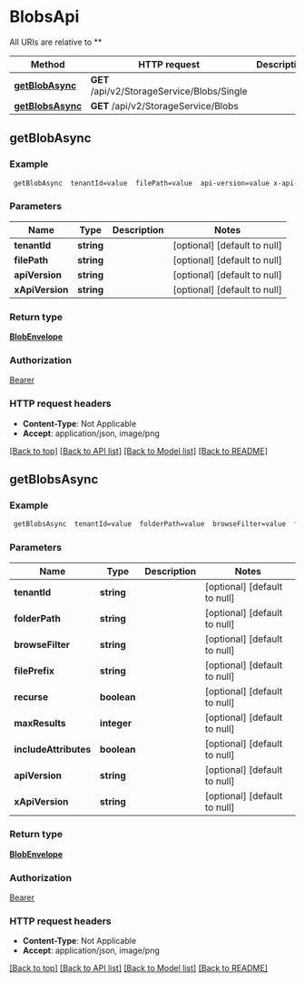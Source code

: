 # BlobsApi

All URIs are relative to **

Method | HTTP request | Description
------------- | ------------- | -------------
[**getBlobAsync**](BlobsApi.md#getBlobAsync) | **GET** /api/v2/StorageService/Blobs/Single | 
[**getBlobsAsync**](BlobsApi.md#getBlobsAsync) | **GET** /api/v2/StorageService/Blobs | 



## getBlobAsync



### Example

```bash
 getBlobAsync  tenantId=value  filePath=value  api-version=value x-api-version:value
```

### Parameters


Name | Type | Description  | Notes
------------- | ------------- | ------------- | -------------
 **tenantId** | **string** |  | [optional] [default to null]
 **filePath** | **string** |  | [optional] [default to null]
 **apiVersion** | **string** |  | [optional] [default to null]
 **xApiVersion** | **string** |  | [optional] [default to null]

### Return type

[**BlobEnvelope**](BlobEnvelope.md)

### Authorization

[Bearer](../README.md#Bearer)

### HTTP request headers

- **Content-Type**: Not Applicable
- **Accept**: application/json, image/png

[[Back to top]](#) [[Back to API list]](../README.md#documentation-for-api-endpoints) [[Back to Model list]](../README.md#documentation-for-models) [[Back to README]](../README.md)


## getBlobsAsync



### Example

```bash
 getBlobsAsync  tenantId=value  folderPath=value  browseFilter=value  filePrefix=value  recurse=value  maxResults=value  includeAttributes=value  api-version=value x-api-version:value
```

### Parameters


Name | Type | Description  | Notes
------------- | ------------- | ------------- | -------------
 **tenantId** | **string** |  | [optional] [default to null]
 **folderPath** | **string** |  | [optional] [default to null]
 **browseFilter** | **string** |  | [optional] [default to null]
 **filePrefix** | **string** |  | [optional] [default to null]
 **recurse** | **boolean** |  | [optional] [default to null]
 **maxResults** | **integer** |  | [optional] [default to null]
 **includeAttributes** | **boolean** |  | [optional] [default to null]
 **apiVersion** | **string** |  | [optional] [default to null]
 **xApiVersion** | **string** |  | [optional] [default to null]

### Return type

[**BlobEnvelope**](BlobEnvelope.md)

### Authorization

[Bearer](../README.md#Bearer)

### HTTP request headers

- **Content-Type**: Not Applicable
- **Accept**: application/json, image/png

[[Back to top]](#) [[Back to API list]](../README.md#documentation-for-api-endpoints) [[Back to Model list]](../README.md#documentation-for-models) [[Back to README]](../README.md)


